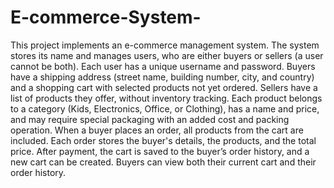 # E-commerce-System-
This project implements an e-commerce management system. The system stores its name and manages users, who are either buyers or sellers (a user cannot be both). Each user has a unique username and password. Buyers have a shipping address (street name, building number, city, and country) and a shopping cart with selected products not yet ordered. Sellers have a list of products they offer, without inventory tracking. Each product belongs to a category (Kids, Electronics, Office, or Clothing), has a name and price, and may require special packaging with an added cost and packing operation. When a buyer places an order, all products from the cart are included. Each order stores the buyer's details, the products, and the total price. After payment, the cart is saved to the buyer’s order history, and a new cart can be created. Buyers can view both their current cart and their order history.


